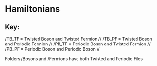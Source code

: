 # Hamiltonians

## Key:
/TB_TF = Twisted Boson and Twisted Fermion //
/TB_PF = Twisted Boson and Periodic Fermion //
/PB_TF = Periodic Boson and Twisted Fermion //
/PB_PF = Periodic Boson and Periodic Boson //

Folders /Bosons and /Fermions have both Twisted and Periodic Files
